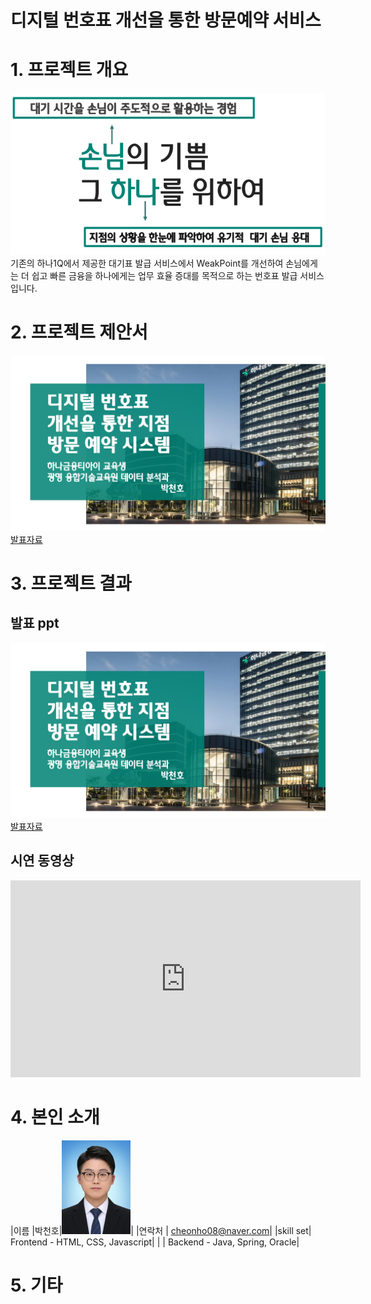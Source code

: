 # 디지털 번호표 개선을 통한 방문예약 서비스

# 1. 프로젝트 개요
<img src="document/1.png"/><br>
기존의 하나1Q에서 제공한 대기표 발급 서비스에서 WeakPoint를 개선하여 
손님에게는 더 쉽고 빠른 금융을 
하나에게는 업무 효율 증대를 목적으로 하는 
번호표 발급 서비스 입니다.

# 2. 프로젝트 제안서

   <img src="document/first.png"/>[발표자료](document/proposal.pdf)<br>
 
# 3. 프로젝트 결과

## 발표 ppt 

   <img src="document/first.png"/>[발표자료](document/finalPt.pdf)<br>

## 시연 동영상 
   
   <iframe width="560" height="315" src="https://www.youtube.com/embed/jsTUPG-s5-E" frameborder="0" allow="accelerometer; autoplay; clipboard-write; encrypted-media; gyroscope; picture-in-picture" allowfullscreen></iframe>
   
# 4. 본인 소개

|이름 |박천호|![gdKO](document/pch.jpg)|
|연락처 | cheonho08@naver.com|
|skill set| Frontend - HTML, CSS, Javascript|
| | Backend - Java, Spring, Oracle|

# 5. 기타

   
 

